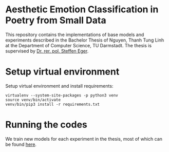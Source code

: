 # Aesthetic Emotion Classification in Poetry from Small Data

This repository contains the implementations of base models and experiments described in the Bachelor Thesis of Nguyen, Thanh Tung Linh at the Department of Computer Science, TU Darmstadt. The thesis is supervised by [Dr. rer. pol. Steffen Eger](https://www.informatik.tu-darmstadt.de/aiphes/aiphes/people_7/mitarbeiter_4_detailseite_72000.en.jsp).

# Setup virtual environment

Setup virtual environment and install requirements:
``` 
virtualenv --system-site-packages -p python3 venv
source venv/bin/activate
venv/bin/pip3 install -r requirements.txt
```

# Running the codes

We train new models for each experiment in the thesis, most of which can be found [here](https://drive.google.com/drive/folders/1UIk5FwmX4iY8DT049m1DzgKDm4vynoWN?usp=sharing).
